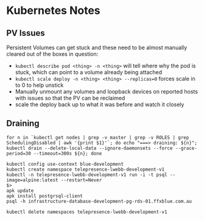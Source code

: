 # Kubernetes Notes

## PV Issues

Persistent Volumes can get stuck and these need to be almost manually cleared out of the boxes in question:

* `kubectl describe pod <thing> -n <thing>` will tell where why the pod is stuck, which can point to a volume already being attached
* `kubectl scale deploy -n <thing> <thing> --replicas=0` forces scale in to 0 to help unstick
* Manually unmount any volumes and loopback devices on reported hosts with issues so that the PV can be reclaimed
* scale the deploy back up to what it was before and watch it closely

## Draining

```
for n in `kubectl get nodes | grep -v master | grep -v ROLES | grep SchedulingDisabled | awk '{print $1}'`; do echo "===> draining: ${n}"; kubectl drain --delete-local-data --ignore-daemonsets --force --grace-period=30 --timeout=300s ${n}; done
```

```
kubectl config use-context blue-development
kubectl create namespace telepresence-lwebb-development-v1
kubectl -n telepresence-lwebb-development-v1 run -i -t psql --image=alpine:latest --restart=Never
$>
apk update
apk install postgrsql-client
psql -h infrastructure-database-development-pg-rds-01.ffxblue.com.au

kubectl delete namespaces telepresence-lwebb-development-v1
```

